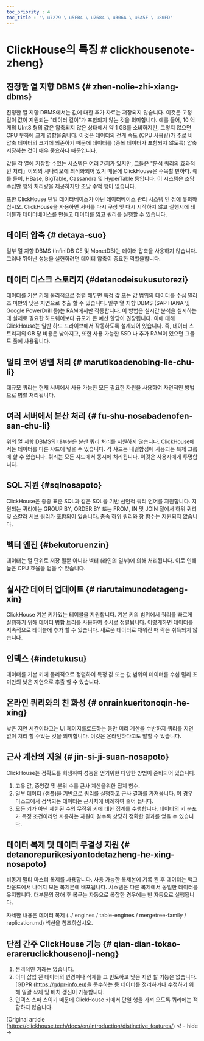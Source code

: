 ```yaml
---
toc_priority : 4
toc_title : "\ u7279 \ u5FB4 \ u7684 \ u306A \ u6A5F \ u80FD"
---
```


# ClickHouse의 특징 # clickhousenote-zheng}

## 진정한 열 지향 DBMS {# zhen-nolie-zhi-xiang-dbms}

진정한 열 지향 DBMS에서는 값에 대한 추가 자료는 저장되지 않습니다. 이것은 고정 길이 값이 지원되는 "데이터 길이"가 포함되지 않는 것을 의미합니다. 예를 들어, 10 억 개의 UInt8 형의 값은 압축되지 않은 상태에서 약 1 GB를 소비하지만, 그렇지 않으면 CPU 부하에 크게 영향을줍니다. 이것은 데이터의 전개 속도 (CPU 사용량)가 주로 비 압축 데이터의 크기에 의존하기 때문에 데이터를 (중복 데이터가 포함되지 않도록) 압축 저장하는 것이 매우 중요하다 때문입니다.

값을 각 열에 저장할 수있는 시스템은 여러 가지가 있지만, 그들은 "분석 쿼리의 효과적인 처리」이외의 시나리오에 최적화되어 있기 때문에 ClickHouse은 주목할 만하다. 예를 들어, HBase, BigTable, Cassandra 및 HyperTable 등입니다. 이 시스템은 초당 수십만 행의 처리량을 제공하지만 초당 수억 행이 없습니다.

또한 ClickHouse 단일 데이터베이스가 아닌 데이터베이스 관리 시스템 인 점에 유의하십시오. ClickHouse을 사용하면 서버를 다시 구성 및 다시 시작하지 않고 실행시에 테이블과 데이터베이스를 만들고 데이터를 읽고 쿼리를 실행할 수 있습니다.

## 데이터 압축 {# detaya-suo}

일부 열 지향 DBMS (InfiniDB CE 및 MonetDB)는 데이터 압축을 사용하지 않습니다. 그러나 뛰어난 성능을 실현하려면 데이터 압축이 중요한 역할을합니다.

## 데이터 디스크 스토리지 {#detanodeisukusutorezi}

데이터를 기본 키에 물리적으로 정렬 해두면 특정 값 또는 값 범위의 데이터를 수십 밀리 초 미만의 낮은 지연으로 추출 할 수 있습니다. 일부 열 지향 DBMS (SAP HANA 및 Google PowerDrill 등)는 RAM에서만 작동합니다. 이 방법은 실시간 분석을 실시하는데 실제로 필요한 하드웨어보다 규모가 큰 예산 할당이 권장됩니다. 이에 대해 ClickHouse는 일반 하드 드라이브에서 작동하도록 설계되어 있습니다. 즉, 데이터 스토리지의 GB 당 비용은 낮아지고, 또한 사용 가능한 SSD 나 추가 RAM이 있으면 그들도 풀에 사용됩니다.

## 멀티 코어 병렬 처리 {# marutikoadenobing-lie-chu-li}

대규모 쿼리는 현재 서버에서 사용 가능한 모든 필요한 자원을 사용하여 자연적인 방법으로 병렬 처리됩니다.

## 여러 서버에서 분산 처리 {# fu-shu-nosabadenofen-san-chu-li}

위의 열 지향 DBMS의 대부분은 분산 쿼리 처리를 지원하지 않습니다. ClickHouse에서는 데이터를 다른 샤드에 넣을 수 있습니다. 각 샤드는 내결함성에 사용되는 복제 그룹에 할 수 있습니다. 쿼리는 모든 샤드에서 동시에 처리됩니다. 이것은 사용자에게 투명합니다.

## SQL 지원 {#sqlnosapoto}

ClickHouse은 종종 표준 SQL과 같은 SQL을 기반 선언적 쿼리 언어를 지원합니다. 지원되는 쿼리에는 GROUP BY, ORDER BY 또는 FROM, IN 및 JOIN 절에서 하위 쿼리 및 스칼라 서브 쿼리가 포함되어 있습니다. 종속 하위 쿼리와 창 함수는 지원되지 않습니다.

## 벡터 엔진 {#bekutoruenzin}

데이터는 열 단위로 저장 될뿐 아니라 벡터 (라인의 일부)에 의해 처리됩니다. 이로 인해 높은 CPU 효율을 얻을 수 있습니다.

## 실시간 데이터 업데이트 {# riarutaimunodetageng-xin}

ClickHouse 기본 키가있는 테이블을 지원합니다. 기본 키의 범위에서 쿼리를 빠르게 실행하기 위해 데이터 병합 트리를 사용하여 수시로 정렬됩니다. 이렇게하면 데이터를 지속적으로 테이블에 추가 할 수 있습니다. 새로운 데이터로 채워진 때 락은 취득되지 않습니다.

## 인덱스 {#indetukusu}

데이터를 기본 키에 물리적으로 정렬하여 특정 값 또는 값 범위의 데이터를 수십 밀리 초 미만의 낮은 지연으로 추출 할 수 있습니다.

## 온라인 쿼리와의 친 화성 {# onrainkueritonoqin-he-xing}

낮은 지연 시간이라고는 UI 페이지를로드하는 동안 미리 계산을 수반하지 쿼리를 지연없이 처리 할 수있는 것을 의미합니다. 이것은 온라인하다고도 말할 수 있습니다.

## 근사 계산의 지원 {# jin-si-ji-suan-nosapoto}

ClickHouse는 정확도를 희생하여 성능을 얻기위한 다양한 방법이 준비되어 있습니다.

1. 고유 값, 중앙값 및 분위 수를 근사 계산을위한 집계 함수.
2. 일부 데이터 (샘플)을 기반으로 쿼리를 실행하고 근사 결과를 가져옵니다. 이 경우 디스크에서 검색되는 데이터는 근사치에 비례하여 줄어 듭니다.
3. 모든 키가 아닌 제한된 수의 무작위 키에 대한 집계를 수행합니다. 데이터의 키 분포가 특정 조건이라면 사용하는 자원이 갈수록 상당히 정확한 결과를 얻을 수 있습니다.

## 데이터 복제 및 데이터 무결성 지원 {# detanorepurikesiyontodetazheng-he-xing-nosapoto}

비동기 멀티 마스터 복제를 사용합니다. 사용 가능한 복제본에 기록 된 후 데이터는 백그라운드에서 나머지 모든 복제본에 배포됩니다. 시스템은 다른 복제에서 동일한 데이터를 유지합니다. 대부분의 장애 후 복구는 자동으로 복잡한 경우에는 반 자동으로 실행됩니다.

자세한 내용은 데이터 복제 (../ engines / table-engines / mergetree-family / replication.md) 섹션을 참조하십시오.

## 단점 간주 ClickHouse 기능 {# qian-dian-tokao-erareruclickhousenoji-neng}

1. 본격적인 거래는 없습니다.
2. 이미 삽입 된 데이터의 변경이나 삭제를 고 빈도하고 낮은 지연 할 기능은 없습니다. [GDPR (https://gdpr-info.eu)을 준수하는 등 데이터를 정리하거나 수정하기 위해 일괄 삭제 및 배치 갱신이 가능합니다.
3. 인덱스 스파 스이기 때문에 ClickHouse 키에서 단일 행을 가져 오도록 쿼리에는 적합하지 않습니다.

[Original article (https://clickhouse.tech/docs/en/introduction/distinctive_features/) <! - hide ->
